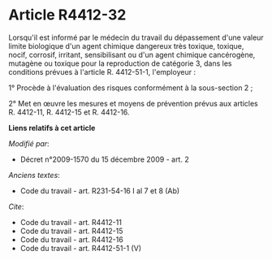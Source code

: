 # Article R4412-32

Lorsqu'il est informé par le médecin du travail du dépassement d'une valeur limite biologique d'un agent chimique dangereux
très toxique, toxique, nocif, corrosif, irritant, sensibilisant ou d'un agent chimique cancérogène, mutagène ou toxique pour
la reproduction de catégorie 3, dans les conditions prévues à l'article R. 4412-51-1, l'employeur : 

1° Procède à l'évaluation des risques conformément à la sous-section 2 ; 

2° Met en œuvre les mesures et moyens de prévention prévus aux articles R. 4412-11, R. 4412-15 et R. 4412-16.

**Liens relatifs à cet article**

_Modifié par_:

  - Décret n°2009-1570 du 15 décembre 2009 - art. 2

_Anciens textes_:

  - Code du travail - art. R231-54-16 I al 7 et 8 (Ab)

_Cite_:

  - Code du travail - art. R4412-11
  - Code du travail - art. R4412-15
  - Code du travail - art. R4412-16
  - Code du travail - art. R4412-51-1 (V)
